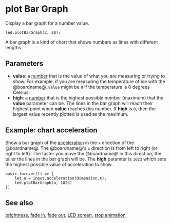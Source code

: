 # plot Bar Graph

Display a bar graph for a number value.

```sig
led.plotBarGraph(2, 20);
```

A bar graph is a kind of chart that shows numbers as lines with different lengths.

## Parameters

* **value**: a [number](/types/number) that is the value of what you
  are measuring or trying to show. For example, if you are measuring
  the temperature of ice with the @boardname@, ``value`` might be `0`
  if the temperature is 0 degrees Celsius.
* **high**: a [number](/types/number) that is the highest
  possible number (maximum) that the **value** parameter can be. The lines in the bar graph will reach their highest point when **value** reaches this number. If **high** is `0`, then the largest value recently plotted is used as the maximum.

## Example: chart acceleration

Show a bar graph of the [acceleration](/makecode-blockeditor/reference/input/acceleration) 
in the `x` direction of the @boardname@.
The @boardname@'s `x` direction is from left to right (or right to left).
The faster you move the @boardname@ in this direction,
the taller the lines in the bar graph will be. The **high** paramter is `1023` which sets the highest possible value of acceleration to show.

```blocks
basic.forever(() => {
    let a = input.acceleration(Dimension.X);
    led.plotBarGraph(a, 1023)
})
```

## See also

[brightness](/makecode-blockeditor/reference/led/brightness), [fade in](/makecode-blockeditor/reference/led/fade-in), [fade out](/makecode-blockeditor/reference/led/fade-out), [LED screen](/device/screen), [stop animation](/makecode-blockeditor/reference/led/stop-animation)

